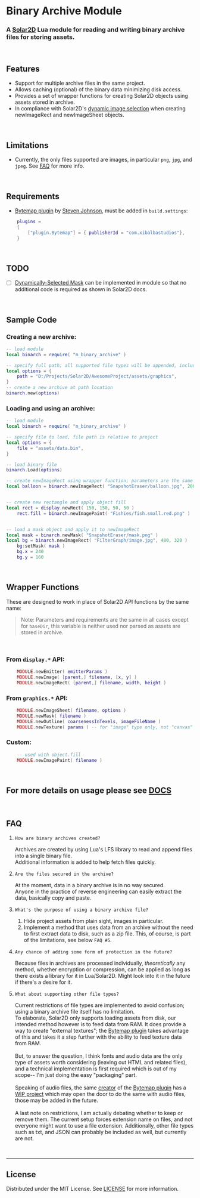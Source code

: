 # Binary Archive Module
### A [Solar2D](https://solar2d.com) Lua module for reading and writing binary archive files for storing assets.


</br>

## Features
 - Support for multiple archive files in the same project.
 - Allows caching (optional) of the binary data minimizing disk access.
 - Provides a set of wrapper functions for creating Solar2D objects using assets stored in archive.
 - In compliance with Solar2D's [dynamic image selection](https://docs.coronalabs.com/guide/basics/configSettings/index.html#dynamic-image-selection) when creating newImageRect and newImageSheet objects.

</br>


## Limitations
 - Currently, the only files supported are images, in particular `png`, `jpg`, and `jpeg`. See [FAQ](#FAQ) for more info.

</br>

## Requirements
- [Bytemap plugin](https://github.com/solar2d/com.xibalbastudios-plugin.Bytemap) by [Steven Johnson](https://github.com/ggcrunchy), must be added in `build.settings`:
```lua
	plugins =
	{
		["plugin.Bytemap"] = { publisherId = "com.xibalbastudios"},	
	}
```

</br>

## TODO
- [ ] [Dynamically-Selected Mask](https://docs.coronalabs.com/api/library/graphics/newMask.html#dynamically-selected-mask) can be implemented in module so that no additional code is required as shown in Solar2D docs.

</br>


## Sample Code
### Creating a new archive:
```lua
-- load module
local binarch = require( "m_binary_archive" )

-- specify full path; all supported file types will be appended, includes sub-directories
local options = {
	path = "D:/Projects/Solar2D/AwesomeProject/assets/graphics",
}
-- create a new archive at path location
binarch.new(options)
```
### Loading and using an archive:
```lua
-- load module
local binarch = require( "m_binary_archive" )

-- specify file to load, file path is relative to project
local options = {
	file = "assets/data.bin",
}

-- load binary file
binarch.Load(options)

-- create newImageRect using wrapper function; parameters are the same as using display.newImageRect()
local balloon = binarch.newImageRect( "SnapshotEraser/balloon.jpg", 200, 240 )


-- create new rectangle and apply object fill
local rect = display.newRect( 150, 150, 50, 50 )
	rect.fill = binarch.newImagePaint( "Fishies/fish.small.red.png" )


-- load a mask object and apply it to newImageRect
local mask = binarch.newMask( "SnapshotEraser/mask.png" )
local bg = binarch.newImageRect( "FilterGraph/image.jpg", 480, 320 )
	bg:setMask( mask )
	bg.x = 240
	bg.y = 160

```

</br>

## Wrapper Functions
These are designed to work in place of Solar2D API functions by the same name:
</br>
> Note: Parameters and requirements are the same in all cases except for `baseDir`, this variable is neither used nor parsed as assets are stored in archive.

</br>

### From `display.*` API:
```lua
	MODULE.newEmitter( emitterParams )
	MODULE.newImage( [parent,] filename, [x, y] )
	MODULE.newImageRect( [parent,] filename, width, height )
```

### From `graphics.*` API:
```lua
	MODULE.newImageSheet( filename, options )
	MODULE.newMask( filename )
	MODULE.newOutline( coarsenessInTexels, imageFileName )
	MODULE.newTexture( params ) -- for "image" type only, not "canvas" type
```
### Custom:
```lua
	-- used with object.fill
	MODULE.newImagePaint( filename )
```

</br>

## For more details on usage please see [DOCS](https://github.com/siudesu/BinaryArchive/blob/main/DOCUMENTATION.md)

</br>

## FAQ
1. `How are binary archives created?`
   
   Archives are created by using Lua's LFS library to read and append files into a single binary file. 
   </br>Additional information is added to help fetch files quickly.

2. `Are the files secured in the archive?`
   
   At the moment, data in a binary archive is in no way secured.
   </br>Anyone in the practice of reverse engineering can easily extract the data, basically copy and paste.

3. `What's the purpose of using a binary archive file?`
   
   1. Hide project assets from plain sight, images in particular.
   2. Implement a method that uses data from an archive without the need to first extract data to disk, such as a zip file. This, of course, is part of the limitations, see below `FAQ #5`.

4. `Any chance of adding some form of protection in the future?`

	Because files in archives are processed individually, *theoretically* any method, whether encryption or compression, can be applied as long as there exists a library for it in Lua/Solar2D. Might look into it in the future if there's a desire for it.

5. `What about supporting other file types?`
   
   Current restrictions of file types are implemented to avoid confusion; using a binary archive file itself has no limitation.
   </br>
   To elaborate, Solar2D only supports loading assets from disk, our intended method however is to feed data from RAM.
   It does provide a way to create "external textures"; the [Bytemap plugin](https://github.com/solar2d/com.xibalbastudios-plugin.Bytemap) takes advantage of this and takes it a step further with the ability to feed texture data from RAM.
   </br>
   </br>
   But, to answer the question, I think fonts and audio data are the only type of assets worth considering (leaving out HTML and related files), and a technical implementation is first required which is out of my scope-- I'm just doing the easy "packaging" part.
   </br>
   </br>
   Speaking of audio files, the same [creator](https://github.com/ggcrunchy) of the [Bytemap plugin](https://github.com/solar2d/com.xibalbastudios-plugin.Bytemap) has a [WIP project](https://discord.com/channels/721785436195782677/721785737258860544/1013963898589823056) which may open the door to do the same with audio files, those may be added in the future.
   </br>
   </br>
   A last note on restrictions, I am actually debating whether to keep or remove them. The current setup forces extension name on files, and not everyone might want to use a file extension. Additionally, other file types such as txt, and JSON can probably be included as well, but currently are not.

</br>

---

## License
Distributed under the MIT License. See [LICENSE](https://github.com/siudesu/BinaryArchive/blob/main/LICENSE) for more information.